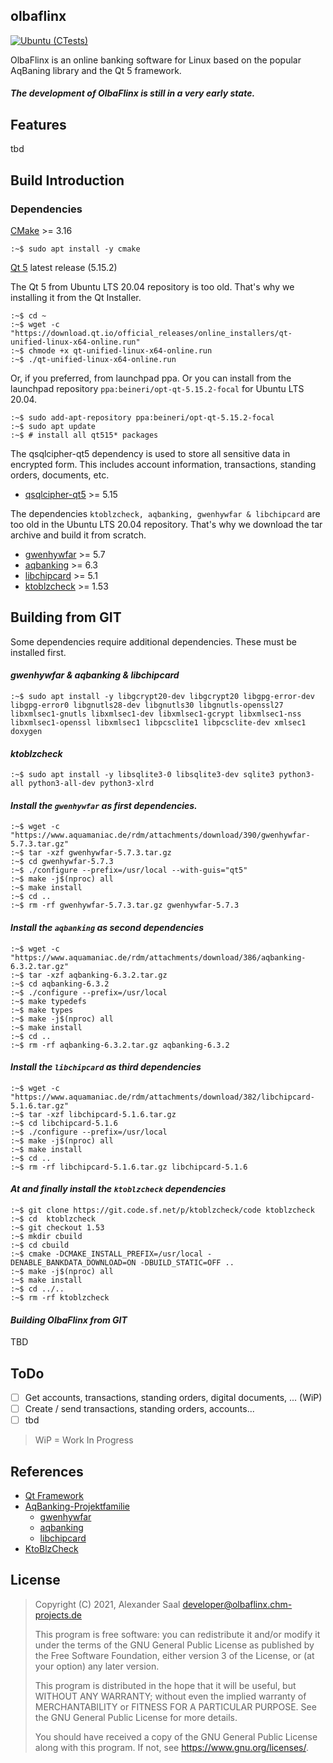 ## olbaflinx

[![Ubuntu (CTests)](https://github.com/chmmou/olbaflinx/actions/workflows/ubuntu-tests.yml/badge.svg?branch=develop)](https://github.com/chmmou/olbaflinx/actions/workflows/ubuntu-tests.yml)

OlbaFlinx is an online banking software for Linux based on the popular AqBaning library and the Qt 5 framework.

#### **_The development of OlbaFlinx is still in a very early state._**

## Features

tbd

## Build Introduction
### Dependencies

[CMake](https://cmake.org/download/) >= 3.16


    :~$ sudo apt install -y cmake 


[Qt 5](https://www.qt.io/download-qt-installer) latest release (5.15.2)

The Qt 5 from Ubuntu LTS 20.04 repository is too old. That's why we installing it from the Qt Installer.


    :~$ cd ~
    :~$ wget -c "https://download.qt.io/official_releases/online_installers/qt-unified-linux-x64-online.run"    
    :~$ chmode +x qt-unified-linux-x64-online.run
    :~$ ./qt-unified-linux-x64-online.run

Or, if you preferred, from launchpad ppa. Or you can install from the launchpad repository `ppa:beineri/opt-qt-5.15.2-focal` for Ubuntu LTS 20.04.


    :~$ sudo add-apt-repository ppa:beineri/opt-qt-5.15.2-focal
    :~$ sudo apt update
    :~$ # install all qt515* packages 

The qsqlcipher-qt5 dependency is used to store all sensitive data in encrypted form. This includes account information, transactions, standing orders, documents, etc.

- [qsqlcipher-qt5](https://github.com/sjemens/qsqlcipher-qt5) >= 5.15

The dependencies `ktoblzcheck, aqbanking, gwenhywfar & libchipcard` are too old in the Ubuntu LTS 20.04 repository. That's why we download the tar archive and build it from scratch.

- [gwenhywfar](https://www.aquamaniac.de/rdm/projects/gwenhywfar/files) >= 5.7
- [aqbanking](https://www.aquamaniac.de/rdm/projects/aqbanking/files) >= 6.3
- [libchipcard](https://www.aquamaniac.de/rdm/projects/libchipcard/files) >= 5.1
- [ktoblzcheck](https://sourceforge.net/projects/ktoblzcheck/files/) >= 1.53

## Building from GIT

Some dependencies require additional dependencies. These must be installed first.

#### _gwenhywfar & aqbanking & libchipcard_


    :~$ sudo apt install -y libgcrypt20-dev libgcrypt20 libgpg-error-dev libgpg-error0 libgnutls28-dev libgnutls30 libgnutls-openssl27 libxmlsec1-gnutls libxmlsec1-dev libxmlsec1-gcrypt libxmlsec1-nss libxmlsec1-openssl libxmlsec1 libpcsclite1 libpcsclite-dev xmlsec1 doxygen 

#### _ktoblzcheck_


    :~$ sudo apt install -y libsqlite3-0 libsqlite3-dev sqlite3 python3-all python3-all-dev python3-xlrd 

#### _Install the `gwenhywfar` as first dependencies._


    :~$ wget -c "https://www.aquamaniac.de/rdm/attachments/download/390/gwenhywfar-5.7.3.tar.gz"
    :~$ tar -xzf gwenhywfar-5.7.3.tar.gz
    :~$ cd gwenhywfar-5.7.3
    :~$ ./configure --prefix=/usr/local --with-guis="qt5"
    :~$ make -j$(nproc) all
    :~$ make install
    :~$ cd ..
    :~$ rm -rf gwenhywfar-5.7.3.tar.gz gwenhywfar-5.7.3

#### _Install the `aqbanking` as second dependencies_ 


    :~$ wget -c "https://www.aquamaniac.de/rdm/attachments/download/386/aqbanking-6.3.2.tar.gz"
    :~$ tar -xzf aqbanking-6.3.2.tar.gz
    :~$ cd aqbanking-6.3.2
    :~$ ./configure --prefix=/usr/local
    :~$ make typedefs
    :~$ make types
    :~$ make -j$(nproc) all
    :~$ make install
    :~$ cd ..
    :~$ rm -rf aqbanking-6.3.2.tar.gz aqbanking-6.3.2

#### _Install the `libchipcard` as third dependencies_


    :~$ wget -c "https://www.aquamaniac.de/rdm/attachments/download/382/libchipcard-5.1.6.tar.gz"
    :~$ tar -xzf libchipcard-5.1.6.tar.gz
    :~$ cd libchipcard-5.1.6
    :~$ ./configure --prefix=/usr/local
    :~$ make -j$(nproc) all
    :~$ make install
    :~$ cd ..
    :~$ rm -rf libchipcard-5.1.6.tar.gz libchipcard-5.1.6

#### _At and finally install the `ktoblzcheck` dependencies_


    :~$ git clone https://git.code.sf.net/p/ktoblzcheck/code ktoblzcheck
    :~$ cd  ktoblzcheck
    :~$ git checkout 1.53
    :~$ mkdir cbuild
    :~$ cd cbuild
    :~$ cmake -DCMAKE_INSTALL_PREFIX=/usr/local -DENABLE_BANKDATA_DOWNLOAD=ON -DBUILD_STATIC=OFF ..
    :~$ make -j$(nproc) all
    :~$ make install
    :~$ cd ../..
    :~$ rm -rf ktoblzcheck

#### _Building OlbaFlinx from GIT_

TBD

## ToDo

- [ ] Get accounts, transactions, standing orders, digital documents, ... (WiP)
- [ ] Create / send transactions, standing orders, accounts...
- [ ] tbd

> WiP = Work In Progress

## References

- [Qt Framework](https://www.qt.io/)
- [AqBanking-Projektfamilie](https://www.aquamaniac.de/rdm/) 
  - [gwenhywfar](https://www.aquamaniac.de/rdm/projects/gwenhywfar)
  - [aqbanking](https://www.aquamaniac.de/rdm/projects/aqbanking)
  - [libchipcard](https://www.aquamaniac.de/rdm/projects/libchipcard)
- [KtoBlzCheck](https://sourceforge.net/projects/ktoblzcheck)

## License

> Copyright (C) 2021, Alexander Saal <developer@olbaflinx.chm-projects.de>
>
> This program is free software: you can redistribute it and/or modify
> it under the terms of the GNU General Public License as published by
> the Free Software Foundation, either version 3 of the License, or
> (at your option) any later version.
>
> This program is distributed in the hope that it will be useful,
> but WITHOUT ANY WARRANTY; without even the implied warranty of
> MERCHANTABILITY or FITNESS FOR A PARTICULAR PURPOSE. See the
> GNU General Public License for more details.
>
> You should have received a copy of the GNU General Public License
> along with this program. If not, see <https://www.gnu.org/licenses/>.

